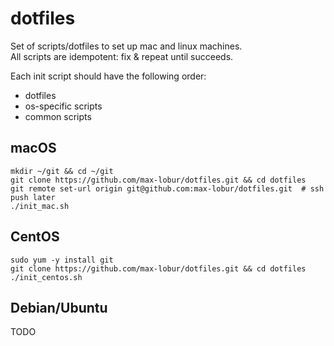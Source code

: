 # dotfiles
Set of scripts/dotfiles to set up mac and linux machines.  
All scripts are idempotent: fix & repeat until succeeds.

Each init script should have the following order:
* dotfiles
* os-specific scripts
* common scripts

## macOS
```
mkdir ~/git && cd ~/git
git clone https://github.com/max-lobur/dotfiles.git && cd dotfiles
git remote set-url origin git@github.com:max-lobur/dotfiles.git  # ssh push later
./init_mac.sh
```

## CentOS
```
sudo yum -y install git
git clone https://github.com/max-lobur/dotfiles.git && cd dotfiles
./init_centos.sh
```

## Debian/Ubuntu
TODO
